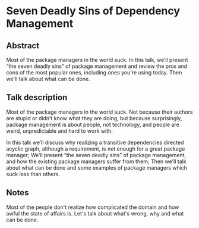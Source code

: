 # Seven Deadly Sins of Dependency Management #

## Abstract ##
Most of the package managers in the world suck. In this talk, we’ll present “the seven deadly sins” of package management and review the pros and cons of the most popular ones, including ones you're using today. Then we'll talk about what can be done.

## Talk description ##
Most of the package managers in the world suck. Not because their authors are stupid or didn’t know what they are doing, but because surprisingly, package management is about people, not technology, and people are weird, unpredictable and hard to work with.

In this talk we’ll discuss why realizing a transitive dependencies directed acyclic graph, although a requirement, is not enough for a great package manager; We’ll present “the seven deadly sins” of package management, and how the existing package managers suffer from them; Then we'll talk about what can be done and some examples of package managers which suck less than others.

## Notes ##
Most of the people don't realize how complicated the domain and how awful the state of affairs is. Let's talk about what's wrong, why and what can be done.